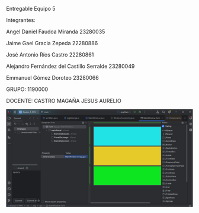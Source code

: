 Entregable Equipo 5

Integrantes:

Angel Daniel Faudoa Miranda                     23280035

Jaime Gael Gracia Zepeda                        22280886

José Antonio Ríos Castro                        22280861 

Alejandro Fernández del Castillo Serralde       23280049

Emmanuel Gómez Doroteo                          23280066

GRUPO:
1190000

DOCENTE:
CASTRO MAGAÑA JESUS AURELIO


![img_8.png](img_8.png)
